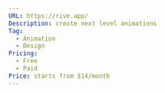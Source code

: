```yaml
---
URL: https://rive.app/
Description: create next level animations
Tag:
  - Animation
  - Design
Pricing:
  - Free
  - Paid
Price: starts from $14/month
---
```

